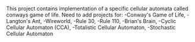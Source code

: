 This project contains implementation of a specific cellular automata called conways game of life.
Need to add projects for:
-Conway's Game of Life,
-Langton's Ant,
-Wireworld,
-Rule 30,
-Rule 110,
-Brian's Brain,
-Cyclic Cellular Automaton (CCA),
-Totalistic Cellular Automaton,
-Stochastic Cellular Automaton
